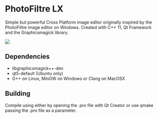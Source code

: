 # PhotoFiltre LX

Simple but powerful Cross Platform image editor originally inspired by the PhotoFiltre image editor on Windows. Created with C++ 11, Qt Framework and the Graphicsmagick library.

<img src="http://photofiltre-lx.org/preview.png">

## Dependencies
* libgraphicsmagick++-dev
* qt5-default (Ubuntu only)
* G++ on Linux, MinGW on Windows or Clang on MacOSX

## Building
Compile using either by opening the .pro file with Qt Creator or use qmake passing the .pro file as a parameter.

